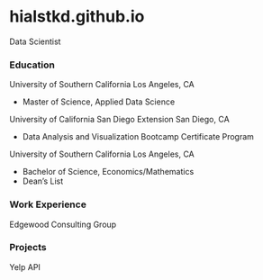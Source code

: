 # hialstkd.github.io

Data Scientist

### Education

University of Southern California Los Angeles, CA
- Master of Science, Applied Data Science                                            

University of California San Diego Extension San Diego, CA
- Data Analysis and Visualization Bootcamp Certificate Program

University of Southern California Los Angeles, CA 
- Bachelor of Science, Economics/Mathematics
- Dean’s List


### Work Experience

Edgewood Consulting Group

### Projects

Yelp API
